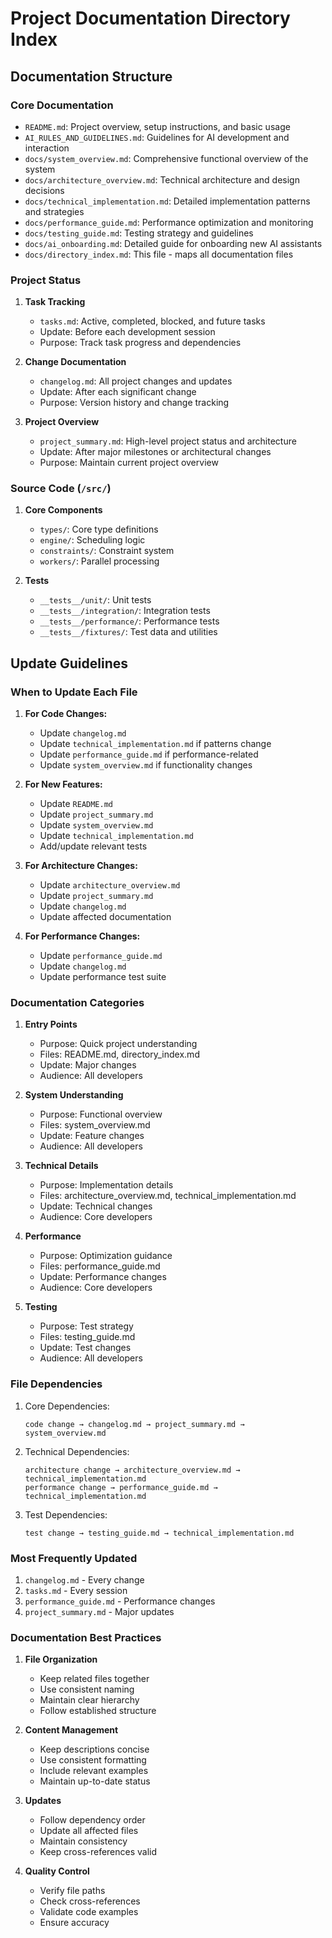 # Project Documentation Directory Index

## Documentation Structure

### Core Documentation
- `README.md`: Project overview, setup instructions, and basic usage
- `AI_RULES_AND_GUIDELINES.md`: Guidelines for AI development and interaction
- `docs/system_overview.md`: Comprehensive functional overview of the system
- `docs/architecture_overview.md`: Technical architecture and design decisions
- `docs/technical_implementation.md`: Detailed implementation patterns and strategies
- `docs/performance_guide.md`: Performance optimization and monitoring
- `docs/testing_guide.md`: Testing strategy and guidelines
- `docs/ai_onboarding.md`: Detailed guide for onboarding new AI assistants
- `docs/directory_index.md`: This file - maps all documentation files

### Project Status
1. **Task Tracking**
   - `tasks.md`: Active, completed, blocked, and future tasks
   - Update: Before each development session
   - Purpose: Track task progress and dependencies

2. **Change Documentation**
   - `changelog.md`: All project changes and updates
   - Update: After each significant change
   - Purpose: Version history and change tracking

3. **Project Overview**
   - `project_summary.md`: High-level project status and architecture
   - Update: After major milestones or architectural changes
   - Purpose: Maintain current project overview

### Source Code (`/src/`)
1. **Core Components**
   - `types/`: Core type definitions
   - `engine/`: Scheduling logic
   - `constraints/`: Constraint system
   - `workers/`: Parallel processing

2. **Tests**
   - `__tests__/unit/`: Unit tests
   - `__tests__/integration/`: Integration tests
   - `__tests__/performance/`: Performance tests
   - `__tests__/fixtures/`: Test data and utilities

## Update Guidelines

### When to Update Each File

1. **For Code Changes:**
   - Update `changelog.md`
   - Update `technical_implementation.md` if patterns change
   - Update `performance_guide.md` if performance-related
   - Update `system_overview.md` if functionality changes

2. **For New Features:**
   - Update `README.md`
   - Update `project_summary.md`
   - Update `system_overview.md`
   - Update `technical_implementation.md`
   - Add/update relevant tests

3. **For Architecture Changes:**
   - Update `architecture_overview.md`
   - Update `project_summary.md`
   - Update `changelog.md`
   - Update affected documentation

4. **For Performance Changes:**
   - Update `performance_guide.md`
   - Update `changelog.md`
   - Update performance test suite

### Documentation Categories

1. **Entry Points**
   - Purpose: Quick project understanding
   - Files: README.md, directory_index.md
   - Update: Major changes
   - Audience: All developers

2. **System Understanding**
   - Purpose: Functional overview
   - Files: system_overview.md
   - Update: Feature changes
   - Audience: All developers

3. **Technical Details**
   - Purpose: Implementation details
   - Files: architecture_overview.md, technical_implementation.md
   - Update: Technical changes
   - Audience: Core developers

4. **Performance**
   - Purpose: Optimization guidance
   - Files: performance_guide.md
   - Update: Performance changes
   - Audience: Core developers

5. **Testing**
   - Purpose: Test strategy
   - Files: testing_guide.md
   - Update: Test changes
   - Audience: All developers

### File Dependencies

1. Core Dependencies:
   ```
   code change → changelog.md → project_summary.md → system_overview.md
   ```

2. Technical Dependencies:
   ```
   architecture change → architecture_overview.md → technical_implementation.md
   performance change → performance_guide.md → technical_implementation.md
   ```

3. Test Dependencies:
   ```
   test change → testing_guide.md → technical_implementation.md
   ```

### Most Frequently Updated
1. `changelog.md` - Every change
2. `tasks.md` - Every session
3. `performance_guide.md` - Performance changes
4. `project_summary.md` - Major updates

### Documentation Best Practices

1. **File Organization**
   - Keep related files together
   - Use consistent naming
   - Maintain clear hierarchy
   - Follow established structure

2. **Content Management**
   - Keep descriptions concise
   - Use consistent formatting
   - Include relevant examples
   - Maintain up-to-date status

3. **Updates**
   - Follow dependency order
   - Update all affected files
   - Maintain consistency
   - Keep cross-references valid

4. **Quality Control**
   - Verify file paths
   - Check cross-references
   - Validate code examples
   - Ensure accuracy
